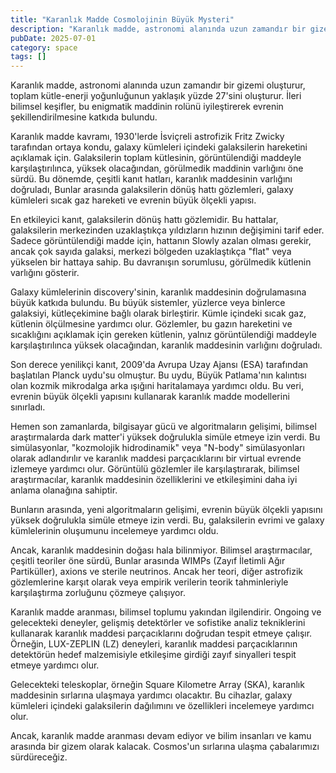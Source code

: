 ```yaml
---
title: "Karanlık Madde Cosmolojinin Büyük Mysteri"
description: "Karanlık madde, astronomi alanında uzun zamandır bir gizemi oluşturur, toplam kütle-enerji yoğunluğunun yaklaşık yüzde 27sini oluşturur. İleri bilims..."
pubDate: 2025-07-01
category: space
tags: []
---
```


Karanlık madde, astronomi alanında uzun zamandır bir gizemi oluşturur, toplam kütle-enerji yoğunluğunun yaklaşık yüzde 27'sini oluşturur. İleri bilimsel keşifler, bu enigmatik maddinin rolünü iyileştirerek evrenin şekillendirilmesine katkıda bulundu.

Karanlık madde kavramı, 1930'lerde İsviçreli astrofizik Fritz Zwicky tarafından ortaya kondu, galaxy kümleleri içindeki galaksilerin hareketini açıklamak için. Galaksilerin toplam kütlesinin, görüntülendiği maddeyle karşılaştırılınca, yüksek olacağından, görülmedik maddinin varlığını öne sürdü. Bu dönemde, çeşitli kanıt hatları, karanlık maddesinin varlığını doğruladı, Bunlar arasında galaksilerin dönüş hattı gözlemleri, galaxy kümleleri sıcak gaz hareketi ve evrenin büyük ölçekli yapısı.

En etkileyici kanıt, galaksilerin dönüş hattı gözlemidir. Bu hattalar, galaksilerin merkezinden uzaklaştıkça yıldızların hızının değişimini tarif eder. Sadece görüntülendiği madde için, hattanın Slowly azalan olması gerekir, ancak çok sayıda galaksi, merkezi bölgeden uzaklaştıkça "flat" veya yükselen bir hattaya sahip. Bu davranışın sorumlusu, görülmedik kütlenin varlığını gösterir.

Galaxy kümlelerinin discovery'sinin, karanlık maddesinin doğrulamasına büyük katkıda bulundu. Bu büyük sistemler, yüzlerce veya binlerce galaksiyi, kütleçekimine bağlı olarak birleştirir. Kümle içindeki sıcak gaz, kütlenin ölçülmesine yardımcı olur. Gözlemler, bu gazın hareketini ve sıcaklığını açıklamak için gereken kütlenin, yalnız görüntülendiği maddeyle karşılaştırılınca yüksek olacağından, karanlık maddesinin varlığını doğruladı.

Son derece yenilikçi kanıt, 2009'da Avrupa Uzay Ajansı (ESA) tarafından başlatılan Planck uydu'su olmuştur. Bu uydu, Büyük Patlama'nın kalıntısı olan kozmik mikrodalga arka ışığıni haritalamaya yardımcı oldu. Bu veri, evrenin büyük ölçekli yapısını kullanarak karanlık madde modellerini sınırladı.

Hemen son zamanlarda, bilgisayar gücü ve algoritmaların gelişimi, bilimsel araştırmalarda dark matter'i yüksek doğrulukla simüle etmeye izin verdi. Bu simülasyonlar, "kozmolojik hidrodinamik" veya "N-body" simülasyonları olarak adlandırılır ve karanlık maddesi parçacıklarını bir virtual evrende izlemeye yardımcı olur. Görüntülü gözlemler ile karşılaştırarak, bilimsel araştırmacılar, karanlık maddesinin özelliklerini ve etkileşimini daha iyi anlama olanağına sahiptir.

Bunların arasında, yeni algoritmaların gelişimi, evrenin büyük ölçekli yapısını yüksek doğrulukla simüle etmeye izin verdi. Bu, galaksilerin evrimi ve galaxy kümlelerinin oluşumunu incelemeye yardımcı oldu.

Ancak, karanlık maddesinin doğası hala bilinmiyor. Bilimsel araştırmacılar, çeşitli teoriler öne sürdü, Bunlar arasında WIMPs (Zayıf İletimli Ağır Partiküller), axions ve sterile neutrinos. Ancak her teori, diğer astrofizik gözlemlerine karşıt olarak veya empirik verilerin teorik tahminleriyle karşılaştırma zorluğunu çözmeye çalışıyor.

Karanlık madde aranması, bilimsel toplumu yakından ilgilendirir. Ongoing ve gelecekteki deneyler, gelişmiş detektörler ve sofistike analiz tekniklerini kullanarak karanlık maddesi parçacıklarını doğrudan tespit etmeye çalışır. Örneğin, LUX-ZEPLIN (LZ) deneyleri, karanlık maddesi parçacıklarının detektörün hedef malzemisiyle etkileşime girdiği zayıf sinyalleri tespit etmeye yardımcı olur.

Gelecekteki teleskoplar, örneğin Square Kilometre Array (SKA), karanlık maddesinin sırlarına ulaşmaya yardımcı olacaktır. Bu cihazlar, galaxy kümleleri içindeki galaksilerin dağılımını ve özellikleri incelemeye yardımcı olur.

Ancak, karanlık madde aranması devam ediyor ve bilim insanları ve kamu arasında bir gizem olarak kalacak. Cosmos'un sırlarına ulaşma çabalarımızı sürdüreceğiz.